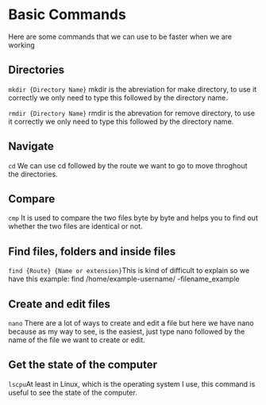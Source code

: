 # Basic Commands

Here are some commands that we can use to be faster when we are working

## Directories

`mkdir {Directory Name}` mkdir is the abreviation for make directory, to use it correctly we only need to type this followed by the directory name.

`rmdir {Directory Name}` rmdir is the abrevation for remove directory, to use it correctly we only need to type this followed by the directory name.

## Navigate

`cd` We can use cd followed by the route we want to go to move throghout the directories.

## Compare 

`cmp` It is used to compare the two files byte by byte and helps you to find out whether the two files are identical or not.

## Find files, folders and inside files

`find {Route} {Name or extension}`This is kind of difficult to explain so we have this example: find /home/example-username/ -filename_example

## Create and edit files

`nano` There are a lot of ways to create and edit a file but here we have nano because as my way to see, is the easiest, just type nano followed by the name of the file we want to create or edit.

## Get the state of the computer 

`lscpu`At least in Linux, which is the operating system I use, this command is useful to see the state of the computer.

